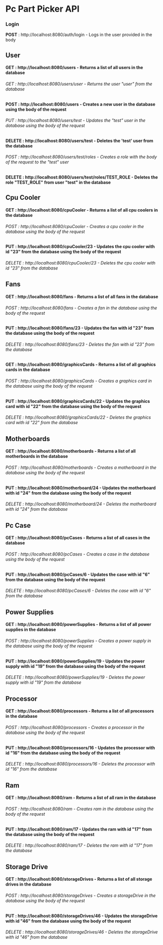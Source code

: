 # Pc Part Picker API

### Login
**POST** : http://localhost:8080/auth/login - Logs in the user provided in the body

## User

#### GET : http://localhost:8080/users - Returns a list of all users in the database
###### GET : http://localhost:8080/users/user - Returns the user "user" from the database

#### POST : http://localhost:8080/users - Creates a new user in the database using the body of the request
###### PUT : http://localhost:8080/users/test - Updates the "test" user in the database using the body of the request
#### DELETE : http://localhost:8080/users/test - Deletes the 'test' user from the database
###### POST : http://localhost:8080/users/test/roles - Creates a role with the body of the request to the "test" user
#### DELETE : http://localhost:8080/users/test/roles/TEST_ROLE - Deletes the role "TEST_ROLE" from user "test" in the database

## Cpu Cooler
#### GET : http://localhost:8080/cpuCooler - Returns a list of all cpu coolers in the database
###### POST : http://localhost:8080/cpuCooler - Creates a cpu cooler in the database using the body of the request
#### PUT : http://localhost:8080/cpuCooler/23 - Updates the cpu cooler with id "23" from the database using the body of the request
###### DELETE : http://localhost:8080/cpuCooler/23 - Deletes the cpu cooler with id "23" from the database

## Fans
#### GET : http://localhost:8080/fans - Returns a list of all fans in the database
###### POST : http://localhost:8080/fans - Creates a fan in the database using the body of the request
#### PUT : http://localhost:8080/fans/23 - Updates the fan with id "23" from the database using the body of the request
###### DELETE : http://localhost:8080/fans/23 - Deletes the fan with id "23" from the database

#### GET : http://localhost:8080/graphicsCards - Returns a list of all graphics cards in the database
###### POST : http://localhost:8080/graphicsCards - Creates a graphics card in the database using the body of the request
#### PUT : http://localhost:8080/graphicsCards/22 - Updates the graphics card with id "22" from the database using the body of the request
###### DELETE : http://localhost:8080/graphicsCards/22 - Deletes the graphics card with id "22" from the database

## Motherboards
#### GET : http://localhost:8080/motherboards - Returns a list of all motherboards in the database
###### POST : http://localhost:8080/motherboards - Creates a motherboard in the database using the body of the request
#### PUT : http://localhost:8080/motherboard/24 - Updates the motherboard with id "24" from the database using the body of the request
###### DELETE : http://localhost:8080/motherboard/24 - Deletes the motherboard with id "24" from the database

## Pc Case
#### GET : http://localhost:8080/pcCases - Returns a list of all cases in the database
###### POST : http://localhost:8080/pcCases - Creates a case in the database using the body of the request
#### PUT : http://localhost:8080/pcCases/6 - Updates the case with id "6" from the database using the body of the request
###### DELETE : http://localhost:8080/pcCases/6 - Deletes the case with id "6" from the database

## Power Supplies
#### GET : http://localhost:8080/powerSupplies - Returns a list of all power supplies in the database
###### POST : http://localhost:8080/powerSupplies - Creates a power supply in the database using the body of the request
#### PUT : http://localhost:8080/powerSupplies/19 - Updates the power supply with id "19" from the database using the body of the request
###### DELETE : http://localhost:8080/powerSupplies/19 - Deletes the power supply with id "19" from the database

## Processor
#### GET : http://localhost:8080/processors - Returns a list of all processors in the database
###### POST : http://localhost:8080/processors - Creates a processor in the database using the body of the request
#### PUT : http://localhost:8080/processors/16 - Updates the processor with id "16" from the database using the body of the request
###### DELETE : http://localhost:8080/processors/16 - Deletes the processor with id "16" from the database

## Ram
#### GET : http://localhost:8080/ram - Returns a list of all ram in the database
###### POST : http://localhost:8080/ram - Creates ram in the database using the body of the request
#### PUT : http://localhost:8080/ram/17 - Updates the ram with id "17" from the database using the body of the request
###### DELETE : http://localhost:8080/ram/17 - Deletes the ram with id "17" from the database

## Storage Drive
#### GET : http://localhost:8080/storageDrives - Returns a list of all storage drives in the database
###### POST : http://localhost:8080/storageDrives - Creates a storageDrive in the database using the body of the request
#### PUT : http://localhost:8080/storageDrives/46 - Updates the storageDrive with id "46" from the database using the body of the request
###### DELETE : http://localhost:8080/storageDrives/46 - Deletes the storageDrive with id "46" from the database

